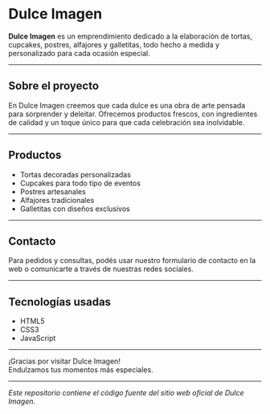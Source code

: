 # Dulce Imagen

**Dulce Imagen** es un emprendimiento dedicado a la elaboración de tortas, cupcakes, postres, alfajores y galletitas, todo hecho a medida y personalizado para cada ocasión especial.

---

## Sobre el proyecto

En Dulce Imagen creemos que cada dulce es una obra de arte pensada para sorprender y deleitar. Ofrecemos productos frescos, con ingredientes de calidad y un toque único para que cada celebración sea inolvidable.

---

## Productos

- Tortas decoradas personalizadas  
- Cupcakes para todo tipo de eventos  
- Postres artesanales  
- Alfajores tradicionales  
- Galletitas con diseños exclusivos  

---

## Contacto

Para pedidos y consultas, podés usar nuestro formulario de contacto en la web o comunicarte a través de nuestras redes sociales.

---

## Tecnologías usadas

- HTML5  
- CSS3  
- JavaScript  

---

¡Gracias por visitar Dulce Imagen!  
Endulzamos tus momentos más especiales.

---

*Este repositorio contiene el código fuente del sitio web oficial de Dulce Imagen.*
